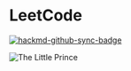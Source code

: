 # LeetCode

[![hackmd-github-sync-badge](https://hackmd.io/Y-wiu5cfR5OH8FmuIRD6bQ/badge)](https://hackmd.io/Y-wiu5cfR5OH8FmuIRD6bQ)

![The Little Prince](https://womany.net/cdn-cgi/image/w=1440,fit=scale-down,f=auto/https://castle.womany.net/images/content/pictures/30995/womany_prince_6_1436805966-19680-0665.jpg)
